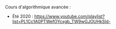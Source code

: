 Cours d'algorithmique avancée : 
 - Été 2020 : https://www.youtube.com/playlist?list=PL1Cc1A0PTWefOYcxgb_TW9wGJOUHkSld-

